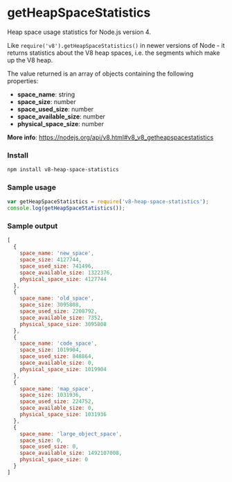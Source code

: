 # getHeapSpaceStatistics

Heap space usage statistics for Node.js version 4.

Like ```require('v8').getHeapSpaceStatistics()``` in newer versions of Node - it returns statistics about the V8 heap spaces, i.e. the segments which make up the V8 heap.
                                              
The value returned is an array of objects containing the following properties:

* __space_name__: string
* __space_size__: number
* __space_used_size__: number
* __space_available_size__: number
* __physical_space_size__: number


__More info__: https://nodejs.org/api/v8.html#v8_v8_getheapspacestatistics


### Install
```bash
npm install v8-heap-space-statistics
```

### Sample usage
```javascript
var getHeapSpaceStatistics = require('v8-heap-space-statistics');
console.log(getHeapSpaceStatistics());
```


### Sample output

```javascript
[
  {
    space_name: 'new_space',
    space_size: 4127744,
    space_used_size: 741496,
    space_available_size: 1322376,
    physical_space_size: 4127744
  },
  {
    space_name: 'old_space',
    space_size: 3095808,
    space_used_size: 2208792,
    space_available_size: 7352,
    physical_space_size: 3095808
  },
  {
    space_name: 'code_space',
    space_size: 1019904,
    space_used_size: 848864,
    space_available_size: 0,
    physical_space_size: 1019904
  },
  {
    space_name: 'map_space',
    space_size: 1031936,
    space_used_size: 224752,
    space_available_size: 0,
    physical_space_size: 1031936
  },
  {
    space_name: 'large_object_space',
    space_size: 0,
    space_used_size: 0,
    space_available_size: 1492107008,
    physical_space_size: 0
  } 
]
```